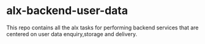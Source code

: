 # alx-backend-user-data

This repo contains all the alx tasks for performing backend services that are centered on user data enquiry,storage and delivery.
